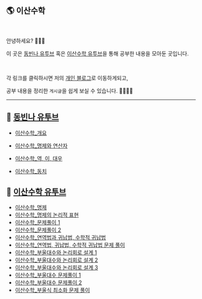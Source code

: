 ## 🌎 이산수학

<br>

안녕하세요? 🙋🏻‍♀️

이 곳은 [동빈나 유투브](https://www.youtube.com/watch?v=TLszG8J8mgs&t=1s) 혹은  [이산수학 유투브](https://www.youtube.com/playlist?list=PLD8rdlfZeJk7ijUM8ckwLLNyDKRD2aQa2)을 통해 공부한 내용을 모아둔 곳입니다.

<br>

각 링크를 클릭하시면 저의 [개인 블로그](https://pythontoomuchinformation.tistory.com/)로 이동하게되고, 

공부 내용을 정리한 `게시글`을 쉽게 보실 수 있습니다. 👩🏻‍💻💦

---



##  👻 [동빈나 유투브](https://www.youtube.com/watch?v=TLszG8J8mgs&t=1s) 

* [이산수학_개요](https://pythontoomuchinformation.tistory.com/295)
* [이산수학_명제와 연산자](https://pythontoomuchinformation.tistory.com/297)
* [이산수학_역, 이, 대우](https://pythontoomuchinformation.tistory.com/298)

* [이산수학_동치](https://pythontoomuchinformation.tistory.com/304)



##  🎃 [이산수학 유투브](https://www.youtube.com/playlist?list=PLD8rdlfZeJk7ijUM8ckwLLNyDKRD2aQa2)

* [이산수학_명제](https://pythontoomuchinformation.tistory.com/309)
* [이산수학_명제의 논리적 표현](https://pythontoomuchinformation.tistory.com/310)
* [이산수학_문제풀이 1](https://pythontoomuchinformation.tistory.com/315)
* [이산수학_문제풀이 2](https://pythontoomuchinformation.tistory.com/316)
* [이산수학_연역법과 귀납법, 수학적 귀납법](https://pythontoomuchinformation.tistory.com/319)
* [이산수학_연역법, 귀납법, 수학적 귀납법 문제 풀이](https://pythontoomuchinformation.tistory.com/320)
* [이산수학_부울대수와 논리회로 설계 1](https://pythontoomuchinformation.tistory.com/324)
* [이산수학_부울대수와 논리회로 설계 2](https://pythontoomuchinformation.tistory.com/326)
* [이산수학_부울대수와 논리회로 설계 3](https://pythontoomuchinformation.tistory.com/327)
* [이산수학_부울대수 문제풀이 1](https://pythontoomuchinformation.tistory.com/328)
* [이산수학_부울대수 문제풀이 2](https://pythontoomuchinformation.tistory.com/329)
* [이산수학_부울식 최소화 문제 풀이](https://pythontoomuchinformation.tistory.com/330)


